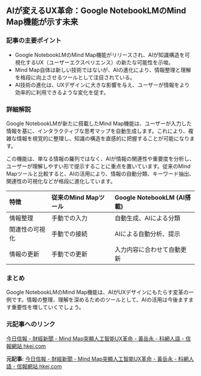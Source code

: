 ## AIが変えるUX革命：Google NotebookLMのMind Map機能が示す未来

### 記事の主要ポイント

* Google NotebookLMのMind Map機能がリリースされ、AIが知識構造を可視化するUX（ユーザーエクスペリエンス）の新たな可能性を示唆。
* Mind Map自体は新しい技術ではないが、AIの進化により、情報整理と理解を格段に向上させるツールとして注目されている。
* AI技術の進化は、UXデザインに大きな影響を与え、ユーザーが情報をより効率的に利用できるような変化を促す。

### 詳細解説

Google NotebookLMが新たに搭載したMind Map機能は、ユーザーが入力した情報を基に、インタラクティブな思考マップを自動生成します。これにより、複雑な情報を視覚的に整理し、知識の構造を直感的に把握することが可能になります。

この機能は、単なる情報の羅列ではなく、AIが情報の関連性や重要度を分析し、ユーザーが理解しやすい形で提示することに重点を置いています。従来のMind Mapツールと比較すると、AIの活用により、情報の自動分類、キーワード抽出、関連性の可視化などが格段に進化しています。

| 特徴 | 従来のMind Mapツール | Google NotebookLM (AI搭載) |
| :------------- | :-------------------- | :-------------------------- |
| 情報整理 | 手動での入力 | 自動生成、AIによる分類 |
| 関連性の可視化 | 手動での接続 | AIによる自動分析、提示 |
| 情報の更新 | 手動での更新 | 入力内容に合わせて自動更新 |

### まとめ

Google NotebookLMのMind Map機能は、AIがUXデザインにもたらす変革の一例です。情報の整理、理解を深めるためのツールとして、AIの活用は今後ますます重要性を増していくでしょう。

### 元記事へのリンク

[今日信報 - 財經新聞 - Mind Map突顯人工智能UX革命 - 黃岳永 - 科網人語 - 信報網站 hkej.com](https://www2.hkej.com/landing/hkej/article/3749749/%E3%80%8A%E7%A7%91%E7%B6%B2%E4%BA%BA%E8%AA%9E%E3%80%8B+Mind+Map%E7%AA%81%E9%A8%93%E4%BA%BA%E5%B7%A5%E6%99%BA%E8%83%BDUX%E9%9D%A9%E5%91%BD)


**元記事:** [今日信報 - 財經新聞 - Mind Map突顯人工智能UX革命 - 黃岳永 - 科網人語 - 信報網站 hkej.com ](https://www1.hkej.com/dailynews/finnews/article/4067883/Mind+Map突顯人工智能UX革命)